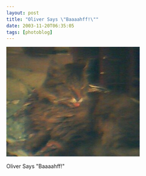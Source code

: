 ```yaml
---
layout: post
title: "Oliver Says \"Baaaahff!\""
date: 2003-11-20T06:35:05
tags: [photoblog]
---
```


![Oliver Says "Baaaahff!"][1]

Oliver Says "Baaaahff!"

   [1]: /2003/11/20/5124072322_0.jpg
